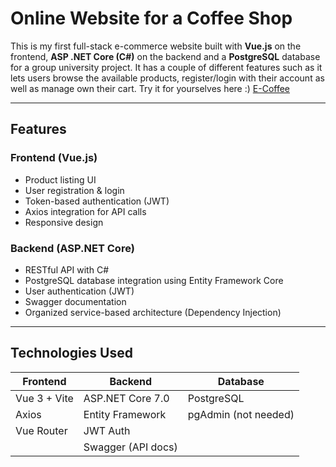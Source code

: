# Online Website for a Coffee Shop

This is my first full-stack e-commerce website built with **Vue.js** on the frontend, **ASP .NET Core (C#)** on the backend and a **PostgreSQL** database for a group university project.
It has a couple of different features such as it lets users browse the available products, register/login with their account as well as manage own their cart.
Try it for yourselves here :) [E-Coffee](http://ecoffee.dns.army/)

---

## Features

### Frontend (Vue.js)
- Product listing UI
- User registration & login
- Token-based authentication (JWT)
- Axios integration for API calls
- Responsive design

### Backend (ASP.NET Core)
- RESTful API with C#
- PostgreSQL database integration using Entity Framework Core
- User authentication (JWT)
- Swagger documentation
- Organized service-based architecture (Dependency Injection)

---

## Technologies Used

| Frontend        | Backend             | Database             |
|-----------------|---------------------|----------------------|
| Vue 3 + Vite    | ASP.NET Core 7.0    | PostgreSQL           |
| Axios           | Entity Framework    | pgAdmin (not needed) |
| Vue Router      | JWT Auth            |                      |
|                 | Swagger (API docs)  |                      |

